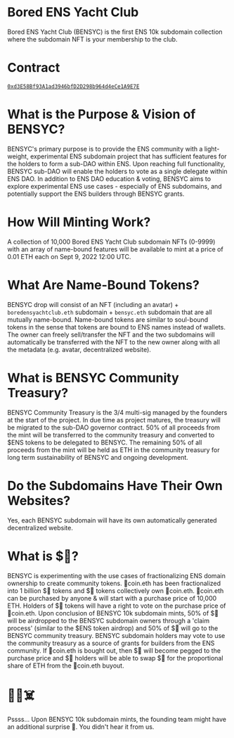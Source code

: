 # Bored ENS Yacht Club

Bored ENS Yacht Club (BENSYC) is the first ENS 10k subdomain collection where the subdomain NFT is your membership to the club.

# Contract
[`0xd3E58Bf93A1ad3946bfD2D298b964d4eCe1A9E7E`](https://etherscan.io/address/0xd3E58Bf93A1ad3946bfD2D298b964d4eCe1A9E7E)

# What is the Purpose & Vision of BENSYC?

BENSYC's primary purpose is to provide the ENS community with a light-weight, experimental ENS subdomain project that has sufficient features for the holders to form a sub-DAO within ENS. Upon reaching full functionality, BENSYC sub-DAO will enable the holders to vote as a single delegate within ENS DAO. In addition to ENS DAO education & voting, BENSYC aims to explore experimental ENS use cases - especially of ENS subdomains, and potentially support the ENS builders through BENSYC grants.

# How Will Minting Work?

A collection of 10,000 Bored ENS Yacht Club subdomain NFTs (0-9999) with an array of name-bound features will be available to mint at a price of 0.01 ETH each on Sept 9, 2022 12:00 UTC.

# What Are Name-Bound Tokens?

BENSYC drop will consist of an NFT (including an avatar) + `boredensyachtclub.eth` subdomain + `bensyc.eth` subdomain that are all mutually name-bound. Name-bound tokens are similar to soul-bound tokens in the sense that tokens are bound to ENS names instead of wallets. The owner can freely sell/transfer the NFT and the two subdomains will automatically be transferred with the NFT to the new owner along with all the metadata (e.g. avatar, decentralized website).

# What is BENSYC Community Treasury?

BENSYC Community Treasury is the 3/4 multi-sig managed by the founders at the start of the project. In due time as project matures, the treasury will be migrated to the sub-DAO governor contract. 50% of all proceeds from the mint will be transferred to the community treasury and converted to $ENS tokens to be delegated to BENSYC. The remaining 50% of all proceeds from the mint will be held as ETH in the community treasury for long term sustainability of BENSYC and ongoing development.

# Do the Subdomains Have Their Own Websites?

Yes, each BENSYC subdomain will have its own automatically generated decentralized website.

# What is $🧪?

BENSYC is experimenting with the use cases of fractionalizing ENS domain ownership to create community tokens. 🦍coin.eth has been fractionalized into 1 billion $🦍 tokens and $🦍 tokens collectively own 🦍coin.eth. 🦍coin.eth can be purchased by anyone & will start with a purchase price of 10,000 ETH. Holders of $🦍 tokens will have a right to vote on the purchase price of 🦍coin.eth. Upon conclusion of BENSYC 10k subdomain mints, 50% of $🦍 will be airdropped to the BENSYC subdomain owners through a 'claim process' (similar to the $ENS token airdrop) and 50% of $🦍 will go to the BENSYC community treasury. BENSYC subdomain holders may vote to use the community treasury as a source of grants for builders from the ENS community. If 🦍coin.eth is bought out, then $🦍 will become pegged to the purchase price and $🦍 holders will be able to swap $🦍 for the proportional share of ETH from the 🦍coin.eth buyout.

# 🦍🧪☠️
Pssss... Upon BENSYC 10k subdomain mints, the founding team might have an additional surprise 🧪. You didn't hear it from us.
